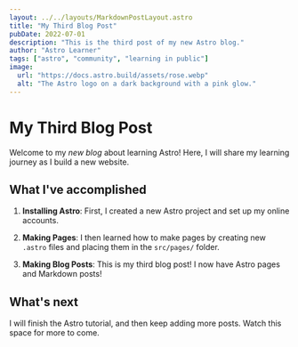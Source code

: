 ```yaml
---
layout: ../../layouts/MarkdownPostLayout.astro
title: "My Third Blog Post"
pubDate: 2022-07-01
description: "This is the third post of my new Astro blog."
author: "Astro Learner"
tags: ["astro", "community", "learning in public"]
image:
  url: "https://docs.astro.build/assets/rose.webp"
  alt: "The Astro logo on a dark background with a pink glow."
---
```


# My Third Blog Post

Welcome to my _new blog_ about learning Astro! Here, I will share my learning journey as I build a new website.

## What I've accomplished

1. **Installing Astro**: First, I created a new Astro project and set up my online accounts.

2. **Making Pages**: I then learned how to make pages by creating new `.astro` files and placing them in the `src/pages/` folder.

3. **Making Blog Posts**: This is my third blog post! I now have Astro pages and Markdown posts!

## What's next

I will finish the Astro tutorial, and then keep adding more posts. Watch this space for more to come.
